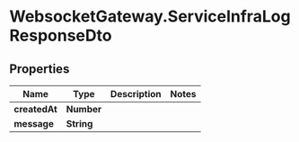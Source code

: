 # WebsocketGateway.ServiceInfraLogResponseDto

## Properties

Name | Type | Description | Notes
------------ | ------------- | ------------- | -------------
**createdAt** | **Number** |  | 
**message** | **String** |  | 


